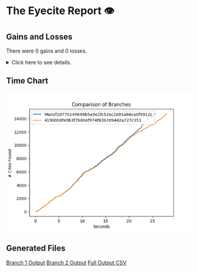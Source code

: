 # The Eyecite Report :eye:



Gains and Losses
---------
There were 0 gains and 0 losses.

<details>
<summary>Click here to see details.</summary>

|     id     |  Gain  |  Loss  |
| ---------- | ------ | ------ |


</details>



Time Chart
---------

![image](https://raw.githubusercontent.com/freelawproject/eyecite/artifacts/165/results/chart.png)


Generated Files
---------

[Branch 1 Output](https://raw.githubusercontent.com/freelawproject/eyecite/artifacts/165/results/f2d775149699b5a9e2fc52ec2e85a66ca0f9912c.json)
[Branch 2 Output](https://raw.githubusercontent.com/freelawproject/eyecite/artifacts/165/results/4190008fe9b3f7b80ef974f83b7d9442a727c351.json)
[Full Output CSV ](https://raw.githubusercontent.com/freelawproject/eyecite/artifacts/165/results/output.csv)
